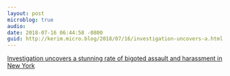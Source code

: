 ```yaml
---
layout: post
microblog: true
audio: 
date: 2018-07-16 06:44:58 -0800
guid: http://kerim.micro.blog/2018/07/16/investigation-uncovers-a.html
---
```

[Investigation uncovers a stunning rate of bigoted assault and harassment in New York](https://www.rawstory.com/2018/07/investigation-uncovers-stunning-rate-bigoted-assault-harassment-new-york/)
